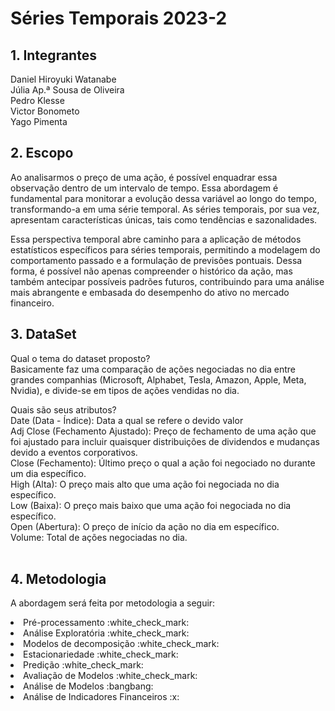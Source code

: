 # Séries Temporais 2023-2
## **1. Integrantes**<br>
Daniel Hiroyuki Watanabe<br>
Júlia Ap.ª Sousa de Oliveira <br>
Pedro Klesse <br>
Victor Bonometo <br>
Yago Pimenta <br>

## **2. Escopo**<br>
Ao analisarmos o preço de uma ação, é possível enquadrar essa observação dentro de um intervalo de tempo. Essa abordagem é fundamental para monitorar a evolução dessa variável ao longo do tempo, transformando-a em uma série temporal. As séries temporais, por sua vez, apresentam características únicas, tais como tendências e sazonalidades.

Essa perspectiva temporal abre caminho para a aplicação de métodos estatísticos específicos para séries temporais, permitindo a modelagem do comportamento passado e a formulação de previsões pontuais. Dessa forma, é possível não apenas compreender o histórico da ação, mas também antecipar possíveis padrões futuros, contribuindo para uma análise mais abrangente e embasada do desempenho do ativo no mercado financeiro.
<br>

## **3. DataSet**<br>

Qual o tema do dataset proposto? <br>
Basicamente faz uma comparação de ações negociadas no dia entre grandes companhias (Microsoft, Alphabet, Tesla, Amazon, Apple, Meta, Nvidia), e divide-se em tipos de ações vendidas no dia.

Quais são seus atributos? <br>
Date (Data - Índice): Data a qual se refere o devido valor <br>
Adj Close (Fechamento Ajustado): Preço de fechamento de uma ação que foi ajustado para incluir quaisquer distribuições de dividendos e mudanças devido a eventos corporativos. <br>
Close (Fechamento): Último preço o qual a ação foi negociado no durante um dia específico. <br>
High (Alta): O preço mais alto que uma ação foi negociada no dia específico.<br>
Low (Baixa): O preço mais baixo que uma ação foi negociada no dia específico.<br>
Open (Abertura): O preço de início da ação no dia em específico.<br>
Volume: Total de ações negociadas no dia.<br>
<br>

## **4. Metodologia**
A abordagem será feita por metodologia a seguir: 

<li> Pré-processamento :white_check_mark: <br> 

<li> Análise Exploratória :white_check_mark: <br>

<li> Modelos de decomposição :white_check_mark: <br>

<li> Estacionariedade :white_check_mark: <br>

<li> Predição :white_check_mark: <br>

<li> Avaliação de Modelos :white_check_mark:<br>

<li> Análise de Modelos :bangbang: <br>

<li> Análise de Indicadores Financeiros :x: <br>

